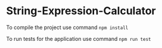 # String-Expression-Calculator
To compile the project use command
`npm install`


To run tests for the application use command `npm run test`